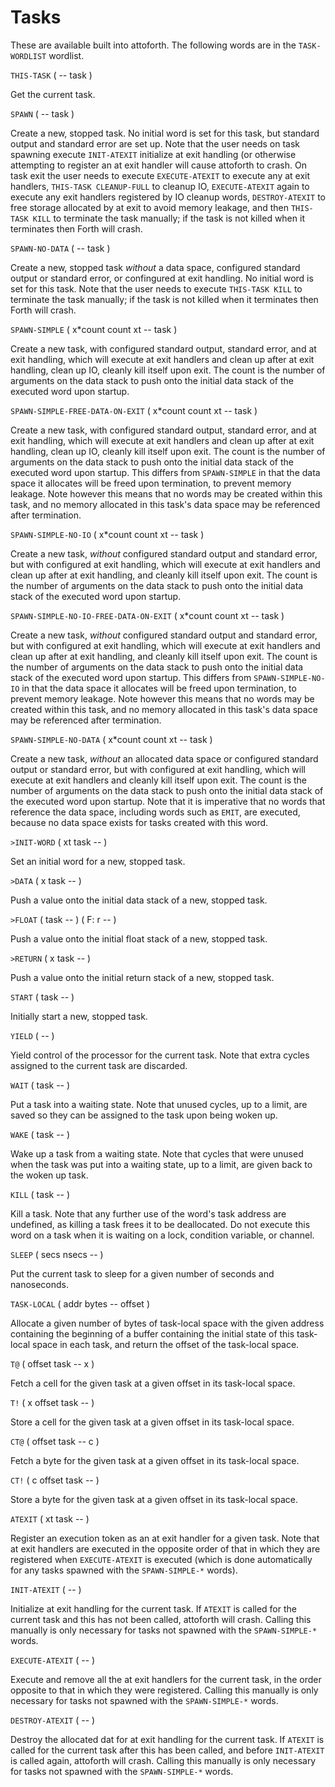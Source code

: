# Tasks

These are available built into attoforth. The following words are in the `TASK-WORDLIST` wordlist.

`THIS-TASK` ( -- task )

Get the current task.

`SPAWN` ( -- task )

Create a new, stopped task. No initial word is set for this task, but standard output and standard error are set up. Note that the user needs on task spawning execute `INIT-ATEXIT` initialize at exit handling (or otherwise attempting to register an at exit handler will cause attoforth to crash. On task exit the user needs to execute `EXECUTE-ATEXIT` to execute any at exit handlers, `THIS-TASK CLEANUP-FULL` to cleanup IO, `EXECUTE-ATEXIT` again to execute any exit handlers registered by IO cleanup words, `DESTROY-ATEXIT` to free storage allocated by at exit to avoid memory leakage, and then `THIS-TASK KILL` to terminate the task manually; if the task is not killed when it terminates then Forth will crash.

`SPAWN-NO-DATA` ( -- task )

Create a new, stopped task *without* a data space, configured standard output or standard error, or confingured at exit handling. No initial word is set for this task. Note that the user needs to execute `THIS-TASK KILL` to terminate the task manually; if the task is not killed when it terminates then Forth will crash.

`SPAWN-SIMPLE` ( x\*count count xt -- task )

Create a new task, with configured standard output, standard error, and at exit handling, which will execute at exit handlers and clean up after at exit handling, clean up IO, cleanly kill itself upon exit. The count is the number of arguments on the data stack to push onto the initial data stack of the executed word upon startup.

`SPAWN-SIMPLE-FREE-DATA-ON-EXIT` ( x\*count count xt -- task )

Create a new task, with configured standard output, standard error, and at exit handling, which will execute at exit handlers and clean up after at exit handling, clean up IO, cleanly kill itself upon exit. The count is the number of arguments on the data stack to push onto the initial data stack of the executed word upon startup. This differs from `SPAWN-SIMPLE` in that the data space it allocates will be freed upon termination, to prevent memory leakage. Note however this means that no words may be created within this task, and no memory allocated in this task's data space may be referenced after termination.

`SPAWN-SIMPLE-NO-IO` ( x\*count count xt -- task )

Create a new task, *without* configured standard output and standard error, but with configured at exit handling, which will execute at exit handlers and clean up after at exit handling, and cleanly kill itself upon exit. The count is the number of arguments on the data stack to push onto the initial data stack of the executed word upon startup.

`SPAWN-SIMPLE-NO-IO-FREE-DATA-ON-EXIT` ( x\*count count xt -- task )

Create a new task, *without* configured standard output and standard error, but with configured at exit handling, which will execute at exit handlers and clean up after at exit handling, and cleanly kill itself upon exit. The count is the number of arguments on the data stack to push onto the initial data stack of the executed word upon startup. This differs from `SPAWN-SIMPLE-NO-IO` in that the data space it allocates will be freed upon termination, to prevent memory leakage. Note however this means that no words may be created within this task, and no memory allocated in this task's data space may be referenced after termination.

`SPAWN-SIMPLE-NO-DATA` ( x\*count count xt -- task )

Create a new task, *without* an allocated data space or configured standard output or standard error, but with configured at exit handling, which will execute at exit handlers and cleanly kill itself upon exit. The count is the number of arguments on the data stack to push onto the initial data stack of the executed word upon startup. Note that it is imperative that no words that reference the data space, including words such as `EMIT`, are executed, because no data space exists for tasks created with this word.

`>INIT-WORD` ( xt task -- )

Set an initial word for a new, stopped task.

`>DATA` ( x task -- )

Push a value onto the initial data stack of a new, stopped task.

`>FLOAT` ( task -- ) ( F: r -- )

Push a value onto the initial float stack of a new, stopped task.

`>RETURN` ( x task -- )

Push a value onto the initial return stack of a new, stopped task.

`START` ( task -- )

Initially start a new, stopped task.

`YIELD` ( -- )

Yield control of the processor for the current task. Note that extra cycles assigned to the current task are discarded.

`WAIT` ( task -- )

Put a task into a waiting state. Note that unused cycles, up to a limit, are saved so they can be assigned to the task upon being woken up.

`WAKE` ( task -- )

Wake up a task from a waiting state. Note that cycles that were unused when the task was put into a waiting state, up to a limit, are given back to the woken up task.

`KILL` ( task -- )

Kill a task. Note that any further use of the word's task address are undefined, as killing a task frees it to be deallocated. Do not execute this word on a task when it is waiting on a lock, condition variable, or channel.

`SLEEP` ( secs nsecs -- )

Put the current task to sleep for a given number of seconds and nanoseconds.

`TASK-LOCAL` ( addr bytes -- offset )

Allocate a given number of bytes of task-local space with the given address containing the beginning of a buffer containing the initial state of this task-local space in each task, and return the offset of the task-local space.

`T@` ( offset task -- x )

Fetch a cell for the given task at a given offset in its task-local space.

`T!` ( x offset task -- )

Store a cell for the given task at a given offset in its task-local space.

`CT@` ( offset task -- c )

Fetch a byte for the given task at a given offset in its task-local space.

`CT!` ( c offset task -- )

Store a byte for the given task at a given offset in its task-local space.

`ATEXIT` ( xt task -- )

Register an execution token as an at exit handler for a given task. Note that at exit handlers are executed in the opposite order of that in which they are registered when `EXECUTE-ATEXIT` is executed (which is done automatically for any tasks spawned with the `SPAWN-SIMPLE-*` words).

`INIT-ATEXIT` ( -- )

Initialize at exit handling for the current task. If `ATEXIT` is called for the current task and this has not been called, attoforth will crash. Calling this manually is only necessary for tasks not spawned with the `SPAWN-SIMPLE-*` words.

`EXECUTE-ATEXIT` ( -- )

Execute and remove all the at exit handlers for the current task, in the order opposite to that in which they were registered. Calling this manually is only necessary for tasks not spawned with the `SPAWN-SIMPLE-*` words.

`DESTROY-ATEXIT` ( -- )

Destroy the allocated dat for at exit handling for the current task. If `ATEXIT` is called for the current task after this has been called, and before `INIT-ATEXIT` is called again, attoforth will crash. Calling this manually is only necessary for tasks not spawned with the `SPAWN-SIMPLE-*` words.